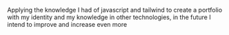 Applying the knowledge I had of javascript and tailwind to create a portfolio with my identity and my knowledge in other technologies, in the future I intend to improve and increase even more
